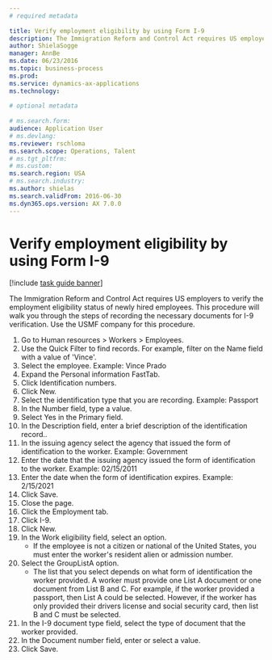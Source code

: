 ```yaml
--- 
# required metadata 
 
title: Verify employment eligibility by using Form I-9
description: The Immigration Reform and Control Act requires US employers to verify the employment eligibility status of newly hired employees. 
author: ShielaSogge
manager: AnnBe 
ms.date: 06/23/2016
ms.topic: business-process 
ms.prod:  
ms.service: dynamics-ax-applications 
ms.technology:  
 
# optional metadata 
 
# ms.search.form:   
audience: Application User 
# ms.devlang:  
ms.reviewer: rschloma
ms.search.scope: Operations, Talent 
# ms.tgt_pltfrm:  
# ms.custom:  
ms.search.region: USA
# ms.search.industry: 
ms.author: shielas
ms.search.validFrom: 2016-06-30 
ms.dyn365.ops.version: AX 7.0.0 
---
```

# Verify employment eligibility by using Form I-9

[!include [task guide banner](../../../includes/task-guide-banner.md)]

The Immigration Reform and Control Act requires US employers to verify the employment eligibility status of newly hired employees. This procedure will walk you through the steps of recording the necessary documents for I-9 verification. Use the USMF company for this procedure.

1. Go to Human resources > Workers > Employees.
2. Use the Quick Filter to find records. For example, filter on the Name field with a value of 'Vince'.
3. Select the employee. Example: Vince Prado
4. Expand the Personal information FastTab.
5. Click Identification numbers.
6. Click New.
7. Select the identification type that you are recording. Example: Passport
8. In the Number field, type a value.
9. Select Yes in the Primary field.
10. In the Description field, enter a brief description of the identification record..
11. In the issuing agency select the agency that issued the form of identification to the worker. Example: Government
12. Enter the date that the issuing agency issued the form of identification to the worker. Example: 02/15/2011
13. Enter the date when the form of identification expires. Example: 2/15/2021
14. Click Save.
15. Close the page.
16. Click the Employment tab.
17. Click I-9.
18. Click New.
19. In the Work eligibility field, select an option.
    * If the employee is not a citizen or national of the United States, you must enter the worker's resident alien or admission number.  
20. Select the GroupListA option.
    * The list that you select depends on what form of identification the worker provided. A worker must provide one List A document or one document from List B and C. For example, if the worker provided a passport, then List A could be selected. However, if the worker has only provided their drivers license and social security card, then list B and C must be selected.  
21. In the I-9 document type field, select the type of document that the worker provided.
22. In the Document number field, enter or select a value.
23. Click Save.

